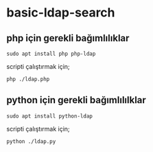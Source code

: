 # basic-ldap-search

## php için gerekli bağımlılıklar
```
sudo apt install php php-ldap
```
scripti çalıştırmak için;
```
php ./ldap.php
```

## python için gerekli bağımlılılklar
```
sudo apt install python-ldap
```
scripti çalıştırmak için;
```
python ./ldap.py
```